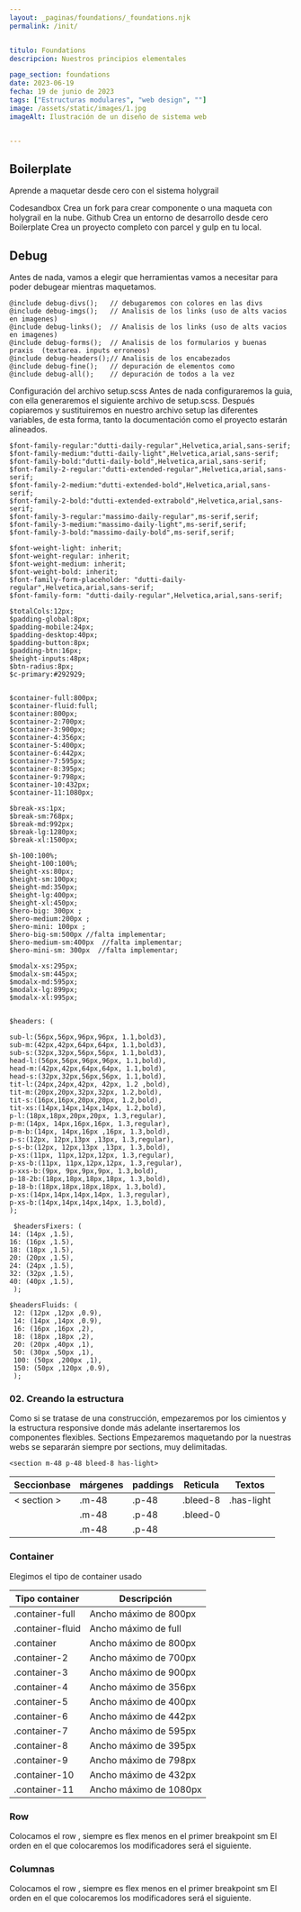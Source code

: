 ```yaml
---
layout: _paginas/foundations/_foundations.njk
permalink: /init/


titulo: Foundations
descripcion: Nuestros principios elementales

page_section: foundations
date: 2023-06-19
fecha: 19 de junio de 2023
tags: ["Estructuras modulares", "web design", ""]
image: /assets/static/images/1.jpg
imageAlt: Ilustración de un diseño de sistema web


---
```

## Boilerplate
Aprende a maquetar desde cero con el sistema holygrail

Codesandbox
Crea un fork para crear componente o una maqueta con holygrail en la nube.
Github
Crea un entorno de desarrollo desde cero
Boilerplate
Crea un proyecto completo con parcel y gulp en tu local.


## Debug
Antes de nada, vamos a elegir que herramientas vamos a necesitar para poder debugear mientras maquetamos.
```
@include debug-divs();   // debugaremos con colores en las divs
@include debug-imgs();   // Analisis de los links (uso de alts vacios  en imagenes)
@include debug-links();  // Analisis de los links (uso de alts vacios  en imagenes)
@include debug-forms();  // Analisis de los formularios y buenas praxis  (textarea. inputs erroneos)
@include debug-headers();// Analisis de los encabezados
@include debug-fine();   // depuración de elementos como 
@include debug-all();    // depuración de todos a la vez
```
Configuración del archivo setup.scss
Antes de nada configuraremos la guia, con ella generaremos el siguiente archivo de setup.scss. Después copiaremos y sustituiremos en nuestro archivo setup las diferentes variables, de esta forma, tanto la documentación como el proyecto estarán alineados.

```
$font-family-regular:"dutti-daily-regular",Helvetica,arial,sans-serif;
$font-family-medium:"dutti-daily-light",Helvetica,arial,sans-serif;
$font-family-bold:"dutti-daily-bold",Helvetica,arial,sans-serif;
$font-family-2-regular:"dutti-extended-regular",Helvetica,arial,sans-serif;
$font-family-2-medium:"dutti-extended-bold",Helvetica,arial,sans-serif;
$font-family-2-bold:"dutti-extended-extrabold",Helvetica,arial,sans-serif;
$font-family-3-regular:"massimo-daily-regular",ms-serif,serif;
$font-family-3-medium:"massimo-daily-light",ms-serif,serif;
$font-family-3-bold:"massimo-daily-bold",ms-serif,serif;

$font-weight-light: inherit;
$font-weight-regular: inherit;
$font-weight-medium: inherit;
$font-weight-bold: inherit;
$font-family-form-placeholder: "dutti-daily-regular",Helvetica,arial,sans-serif;
$font-family-form: "dutti-daily-regular",Helvetica,arial,sans-serif;

$totalCols:12px;
$padding-global:8px;
$padding-mobile:24px;
$padding-desktop:40px;
$padding-button:8px;
$padding-btn:16px;
$height-inputs:48px;
$btn-radius:8px;
$c-primary:#292929;


$container-full:800px;
$container-fluid:full;
$container:800px;
$container-2:700px;
$container-3:900px;
$container-4:356px;
$container-5:400px;
$container-6:442px;
$container-7:595px;
$container-8:395px;
$container-9:798px;
$container-10:432px;
$container-11:1080px;

$break-xs:1px;
$break-sm:768px;
$break-md:992px;
$break-lg:1280px;
$break-xl:1500px;

$h-100:100%;
$height-100:100%;
$height-xs:80px;
$height-sm:100px;
$height-md:350px;
$height-lg:400px;
$height-xl:450px;
$hero-big: 300px ;
$hero-medium:200px ;
$hero-mini: 100px ;
$hero-big-sm:500px //falta implementar;
$hero-medium-sm:400px  //falta implementar;
$hero-mini-sm: 300px  //falta implementar;

$modalx-xs:295px;
$modalx-sm:445px;
$modalx-md:595px;
$modalx-lg:899px;
$modalx-xl:995px;


$headers: (
 
sub-l:(56px,56px,96px,96px, 1.1,bold3), 
sub-m:(42px,42px,64px,64px, 1.1,bold3), 
sub-s:(32px,32px,56px,56px, 1.1,bold3), 
head-l:(56px,56px,96px,96px, 1.1,bold), 
head-m:(42px,42px,64px,64px, 1.1,bold), 
head-s:(32px,32px,56px,56px, 1.1,bold), 
tit-l:(24px,24px,42px, 42px, 1.2 ,bold), 
tit-m:(20px,20px,32px,32px, 1.2,bold), 
tit-s:(16px,16px,20px,20px, 1.2,bold), 
tit-xs:(14px,14px,14px,14px, 1.2,bold), 
p-l:(18px,18px,20px,20px, 1.3,regular), 
p-m:(14px, 14px,16px,16px, 1.3,regular), 
p-m-b:(14px, 14px,16px ,16px, 1.3,bold), 
p-s:(12px, 12px,13px ,13px, 1.3,regular), 
p-s-b:(12px, 12px,13px ,13px, 1.3,bold), 
p-xs:(11px, 11px,12px,12px, 1.3,regular), 
p-xs-b:(11px, 11px,12px,12px, 1.3,regular), 
p-xxs-b:(9px, 9px,9px,9px, 1.3,bold), 
p-18-2b:(18px,18px,18px,18px, 1.3,bold), 
p-18-b:(18px,18px,18px,18px, 1.3,bold), 
p-xs:(14px,14px,14px,14px, 1.3,regular), 
p-xs-b:(14px,14px,14px,14px, 1.3,bold),
);

 $headersFixers: (
14: (14px ,1.5),
16: (16px ,1.5),
18: (18px ,1.5),
20: (20px ,1.5),
24: (24px ,1.5),
32: (32px ,1.5),
40: (40px ,1.5),
 );

$headersFluids: (
 12: (12px ,12px ,0.9),
 14: (14px ,14px ,0.9),
 16: (16px ,16px ,2),
 18: (18px ,18px ,2),
 20: (20px ,40px ,1),
 50: (30px ,50px ,1),
 100: (50px ,200px ,1),
 150: (50px ,120px ,0.9),
 );

```

###  02. Creando la estructura
Como si se tratase de una construcción, empezaremos por los cimientos y la estructura responsive donde más adelante insertaremos los componentes flexibles.
Sections
Empezaremos maquetando por la
nuestras webs se separarán siempre por sections, muy delimitadas.
```
<section m-48 p-48 bleed-8 has-light>
```

| Seccionbase | márgenes | paddings | Reticula | Textos     |
|-------------|----------|----------|----------|------------|
| < section >   | .m-48    | .p-48    | .bleed-8 | .has-light |
|             | .m-48    | .p-48    | .bleed-0 |            |
|             | .m-48    | .p-48    |          |            |


### Container
Elegimos el tipo de container usado



| Tipo container         |      Descripción          |
|-------------------|--------------------------|
| .container-full   |   Ancho máximo de 800px     |
| .container-fluid  |	  Ancho máximo de full   |
| .container	      |   Ancho máximo de 800px  |
| .container-2	|   Ancho máximo de 700px  |
| .container-3	|   Ancho máximo de 900px  |
| .container-4	|   Ancho máximo de 356px  |
| .container-5	|   Ancho máximo de 400px  |
| .container-6	|   Ancho máximo de 442px  |
| .container-7	|   Ancho máximo de 595px  |
| .container-8	|   Ancho máximo de 395px  |
| .container-9	|   Ancho máximo de 798px  |
| .container-10	|   Ancho máximo de 432px  |
| .container-11	|   Ancho máximo de 1080px |




### Row
Colocamos el row , siempre es flex menos en el primer breakpoint sm El orden en el que colocaremos los modificadores será el siguiente.

### Columnas
Colocamos el row , siempre es flex menos en el primer breakpoint sm El orden en el que colocaremos los modificadores será el siguiente.

